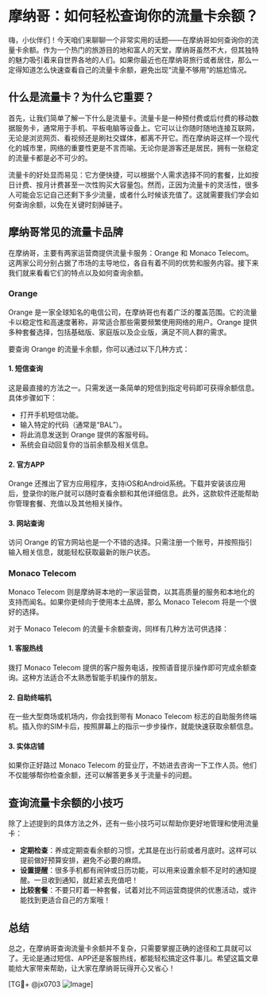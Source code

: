 # 摩纳哥：如何轻松查询你的流量卡余额？

嗨，小伙伴们！今天咱们来聊聊一个非常实用的话题——在摩纳哥如何查询你的流量卡余额。作为一个热门的旅游目的地和富人的天堂，摩纳哥虽然不大，但其独特的魅力吸引着来自世界各地的人们。如果你最近也在摩纳哥旅行或者居住，那么一定得知道怎么快速查看自己的流量卡余额，避免出现“流量不够用”的尴尬情况。

## 什么是流量卡？为什么它重要？

首先，让我们简单了解一下什么是流量卡。流量卡是一种预付费或后付费的移动数据服务卡，通常用于手机、平板电脑等设备上。它可以让你随时随地连接互联网，无论是浏览网页、看视频还是刷社交媒体，都离不开它。而在摩纳哥这样一个现代化的城市里，网络的重要性更是不言而喻。无论你是游客还是居民，拥有一张稳定的流量卡都是必不可少的。

流量卡的好处显而易见：它方便快捷，可以根据个人需求选择不同的套餐，比如按日计费、按月计费甚至一次性购买大容量包。然而，正因为流量卡的灵活性，很多人可能会忘记自己还剩下多少流量，或者什么时候该充值了。这就需要我们学会如何查询余额，以免在关键时刻掉链子。

## 摩纳哥常见的流量卡品牌

在摩纳哥，主要有两家运营商提供流量卡服务：Orange 和 Monaco Telecom。这两家公司分别占据了市场的主导地位，各自有着不同的优势和服务内容。接下来我们就来看看它们的特点以及如何查询余额。

### Orange
Orange 是一家全球知名的电信公司，在摩纳哥也有着广泛的覆盖范围。它的流量卡以稳定性和高速度著称，非常适合那些需要频繁使用网络的用户。Orange 提供多种套餐选择，包括基础版、家庭版以及企业版，满足不同人群的需求。

要查询 Orange 的流量卡余额，你可以通过以下几种方式：

#### 1. 短信查询
这是最直接的方法之一。只需发送一条简单的短信到指定号码即可获得余额信息。具体步骤如下：
- 打开手机短信功能。
- 输入特定的代码（通常是“BAL”）。
- 将此消息发送到 Orange 提供的客服号码。
- 系统会自动回复你的当前余额及相关信息。

#### 2. 官方APP
Orange 还推出了官方应用程序，支持iOS和Android系统。下载并安装该应用后，登录你的账户就可以随时查看余额和其他详细信息。此外，这款软件还能帮助你管理套餐、充值以及其他相关操作。

#### 3. 网站查询
访问 Orange 的官方网站也是一个不错的选择。只需注册一个账号，并按照指引输入相关信息，就能轻松获取最新的账户状态。

### Monaco Telecom
Monaco Telecom 则是摩纳哥本地的一家运营商，以其高质量的服务和本地化的支持而闻名。如果你更倾向于使用本土品牌，那么 Monaco Telecom 将是一个很好的选择。

对于 Monaco Telecom 的流量卡余额查询，同样有几种方法可供选择：

#### 1. 客服热线
拨打 Monaco Telecom 提供的客户服务电话，按照语音提示操作即可完成余额查询。这种方法适合不太熟悉智能手机操作的朋友。

#### 2. 自助终端机
在一些大型商场或机场内，你会找到带有 Monaco Telecom 标志的自助服务终端机。插入你的SIM卡后，按照屏幕上的指示一步步操作，就能快速获取余额信息。

#### 3. 实体店铺
如果你正好路过 Monaco Telecom 的营业厅，不妨进去咨询一下工作人员。他们不仅能够帮你检查余额，还可以解答更多关于流量卡的问题。

## 查询流量卡余额的小技巧

除了上述提到的具体方法之外，还有一些小技巧可以帮助你更好地管理和使用流量卡：

- **定期检查**：养成定期查看余额的习惯，尤其是在出行前或者月底时。这样可以提前做好预算安排，避免不必要的麻烦。
- **设置提醒**：很多手机都有闹钟或日历功能，可以用来设置余额不足时的通知提醒。一旦收到通知，就赶紧去充值吧！
- **比较套餐**：不要只盯着一种套餐，试着对比不同运营商提供的优惠活动，或许能找到更适合自己的方案哦！

## 总结

总之，在摩纳哥查询流量卡余额并不复杂，只需要掌握正确的途径和工具就可以了。无论是通过短信、APP还是客服热线，都能轻松搞定这件事儿。希望这篇文章能给大家带来帮助，让大家在摩纳哥玩得开心又省心！

[TG💪+ @jx0703 ![Image](https://github.com/user-attachments/assets/dbca1d08-cadb-493c-b0ec-ad6f7a83f270)]